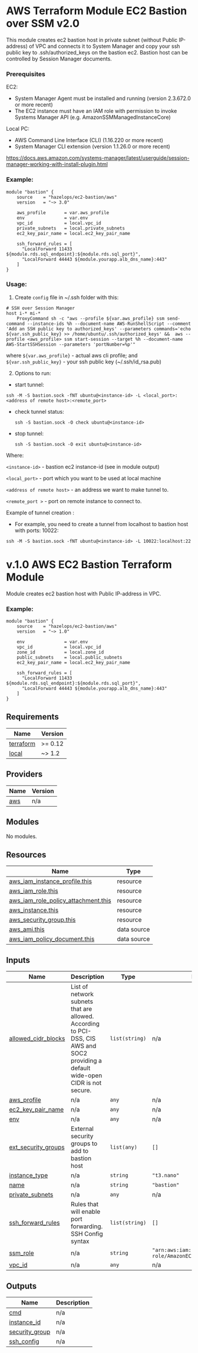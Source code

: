 # AWS Terraform Module EC2 Bastion over SSM v2.0
This module creates ec2 bastion host in private subnet (without Public IP-address) of VPC and connects it to System Manager and copy your ssh public key to .ssh/authorized_keys on the bastion ec2. 
Bastion host can be controlled by Session Manager documents.

### Prerequisites
EC2:
   - System Manager Agent must be installed and running (version 2.3.672.0 or more recent)
   - The EC2 instance must have an IAM role with permission to invoke Systems Manager API (e.g. AmazonSSMManagedInstanceCore)
   
Local PC:
   - AWS Command Line Interface (CLI) (1.16.220 or more recent)
   - System Manager CLI extension (version 1.1.26.0 or more recent)
   
   https://docs.aws.amazon.com/systems-manager/latest/userguide/session-manager-working-with-install-plugin.html
   
### Example:
```
module "bastion" {
    source    = "hazelops/ec2-bastion/aws"
    version   = "~> 3.0"
    
    aws_profile       = var.aws_profile
    env               = var.env
    vpc_id            = local.vpc_id
    private_subnets   = local.private_subnets
    ec2_key_pair_name = local.ec2_key_pair_name

    ssh_forward_rules = [
      "LocalForward 11433 ${module.rds.sql_endpoint}:${module.rds.sql_port}",
      "LocalForward 44443 ${module.yourapp.alb_dns_name}:443"
    ]
}
```

### Usage:
1. Create `config` file in ~/.ssh folder with this:
```
# SSH over Session Manager
host i-* mi-*
    ProxyCommand sh -c "aws --profile ${var.aws_profile} ssm send-command --instance-ids %h --document-name AWS-RunShellScript --comment 'Add an SSH public key to authorized_keys' --parameters commands='echo ${var.ssh_public_key} >> /home/ubuntu/.ssh/authorized_keys' &&  aws --profile <aws_profile> ssm start-session --target %h --document-name AWS-StartSSHSession --parameters 'portNumber=%p'"
```
where `${var.aws_profile}` - actual aws cli profile; and  `${var.ssh_public_key}` - your ssh public key (~/.ssh/id_rsa.pub)

2. Options to run:
-  start tunnel:
  ```
  ssh -M -S bastion.sock -fNT ubuntu@<instance-id> -L <local_port>:<address of remote host>:<remote_port>
  ```
- check tunnel status:
  ```
  ssh -S bastion.sock -O check ubuntu@<instance-id>
  ```
- stop tunnel:
  ```
  ssh -S bastion.sock -O exit ubuntu@<instance-id>
  ```

 Where:
 
  `<instance-id>` - bastion ec2 instance-id (see in module output)
  
  `<local_port>` - port which you want to be used at local machine
  
  `<address of remote host>` - an address we want to make tunnel to.
  
  `<remote_port >` - port on remote instance to connect to. 
 
 Example of tunnel creation : 
 - For example, you need to create a tunnel from localhost to bastion host with ports: 10022: 
  ```
  ssh -M -S bastion.sock -fNT ubuntu@<instance-id> -L 10022:localhost:22
  ```


# v.1.0 AWS EC2 Bastion Terraform Module

Module creates ec2 bastion host with Public IP-address in VPC. 
   
### Example:
```
module "bastion" {
    source    = "hazelops/ec2-bastion/aws"
    version   = "~> 1.0"
    
    env               = var.env
    vpc_id            = local.vpc_id
    zone_id           = local.zone_id
    public_subnets    = local.public_subnets
    ec2_key_pair_name = local.ec2_key_pair_name

    ssh_forward_rules = [
      "LocalForward 11433 ${module.rds.sql_endpoint}:${module.rds.sql_port}",
      "LocalForward 44443 ${module.yourapp.alb_dns_name}:443"
    ]
}
```

## Requirements

| Name | Version |
|------|---------|
| <a name="requirement_terraform"></a> [terraform](#requirement\_terraform) | >= 0.12 |
| <a name="requirement_local"></a> [local](#requirement\_local) | ~> 1.2 |

## Providers

| Name | Version |
|------|---------|
| <a name="provider_aws"></a> [aws](#provider\_aws) | n/a |

## Modules

No modules.

## Resources

| Name | Type |
|------|------|
| [aws_iam_instance_profile.this](https://registry.terraform.io/providers/hashicorp/aws/latest/docs/resources/iam_instance_profile) | resource |
| [aws_iam_role.this](https://registry.terraform.io/providers/hashicorp/aws/latest/docs/resources/iam_role) | resource |
| [aws_iam_role_policy_attachment.this](https://registry.terraform.io/providers/hashicorp/aws/latest/docs/resources/iam_role_policy_attachment) | resource |
| [aws_instance.this](https://registry.terraform.io/providers/hashicorp/aws/latest/docs/resources/instance) | resource |
| [aws_security_group.this](https://registry.terraform.io/providers/hashicorp/aws/latest/docs/resources/security_group) | resource |
| [aws_ami.this](https://registry.terraform.io/providers/hashicorp/aws/latest/docs/data-sources/ami) | data source |
| [aws_iam_policy_document.this](https://registry.terraform.io/providers/hashicorp/aws/latest/docs/data-sources/iam_policy_document) | data source |

## Inputs

| Name | Description | Type | Default | Required |
|------|-------------|------|---------|:--------:|
| <a name="input_allowed_cidr_blocks"></a> [allowed\_cidr\_blocks](#input\_allowed\_cidr\_blocks) | List of network subnets that are allowed. According to PCI-DSS, CIS AWS and SOC2 providing a default wide-open CIDR is not secure. | `list(string)` | n/a | yes |
| <a name="input_aws_profile"></a> [aws\_profile](#input\_aws\_profile) | n/a | `any` | n/a | yes |
| <a name="input_ec2_key_pair_name"></a> [ec2\_key\_pair\_name](#input\_ec2\_key\_pair\_name) | n/a | `any` | n/a | yes |
| <a name="input_env"></a> [env](#input\_env) | n/a | `any` | n/a | yes |
| <a name="input_ext_security_groups"></a> [ext\_security\_groups](#input\_ext\_security\_groups) | External security groups to add to bastion host | `list(any)` | `[]` | no |
| <a name="input_instance_type"></a> [instance\_type](#input\_instance\_type) | n/a | `string` | `"t3.nano"` | no |
| <a name="input_name"></a> [name](#input\_name) | n/a | `string` | `"bastion"` | no |
| <a name="input_private_subnets"></a> [private\_subnets](#input\_private\_subnets) | n/a | `any` | n/a | yes |
| <a name="input_ssh_forward_rules"></a> [ssh\_forward\_rules](#input\_ssh\_forward\_rules) | Rules that will enable port forwarding. SSH Config syntax | `list(string)` | `[]` | no |
| <a name="input_ssm_role"></a> [ssm\_role](#input\_ssm\_role) | n/a | `string` | `"arn:aws:iam::aws:policy/service-role/AmazonEC2RoleforSSM"` | no |
| <a name="input_vpc_id"></a> [vpc\_id](#input\_vpc\_id) | n/a | `any` | n/a | yes |

## Outputs

| Name | Description |
|------|-------------|
| <a name="output_cmd"></a> [cmd](#output\_cmd) | n/a |
| <a name="output_instance_id"></a> [instance\_id](#output\_instance\_id) | n/a |
| <a name="output_security_group"></a> [security\_group](#output\_security\_group) | n/a |
| <a name="output_ssh_config"></a> [ssh\_config](#output\_ssh\_config) | n/a |
